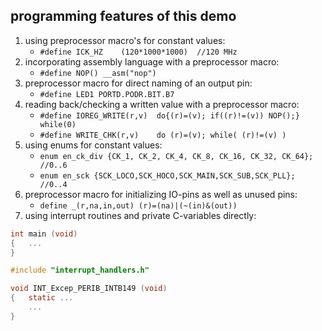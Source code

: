programming features of this demo
---

1. using preprocessor macro's for constant values:
   - `#define ICK_HZ    (120*1000*1000)  //120 MHz`
1. incorporating assembly language with a preprocessor macro:
   - `#define NOP() __asm("nop")`
1. preprocessor macro for direct naming of an output pin:
   - `#define LED1 PORTD.PODR.BIT.B7`
1. reading back/checking a written value with a preprocessor macro:
   - `#define IOREG_WRITE(r,v)  do{(r)=(v); if((r)!=(v)) NOP();} while(0)`
   - `#define WRITE_CHK(r,v)    do (r)=(v); while( (r)!=(v) )`
1. using enums for constant values:
   - `enum en_ck_div {CK_1, CK_2, CK_4, CK_8, CK_16, CK_32, CK_64}; //0..6`
   - `enum en_sck {SCK_LOCO,SCK_HOCO,SCK_MAIN,SCK_SUB,SCK_PLL};     //0..4`
1. preprocessor macro for initializing IO-pins as well as unused pins:
   - `define _(r,na,in,out) (r)=(na)|(~(in)&(out))`
1. using interrupt routines and private C-variables directly:
```.c
int main (void)
{	...
}

#include "interrupt_handlers.h"

void INT_Excep_PERIB_INTB149 (void)
{	static ...
	...
}
```
